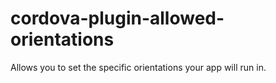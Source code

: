 # cordova-plugin-allowed-orientations
Allows you to set the specific orientations your app will run in.
